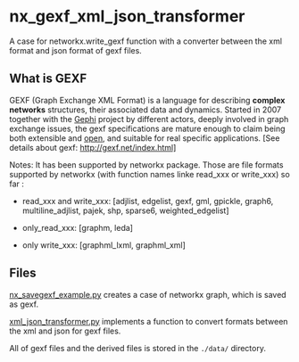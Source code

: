 # nx_gexf_xml_json_transformer
A case for networkx.write_gexf function with a converter between the xml format and json format of gexf files.

## What is GEXF

GEXF (Graph Exchange XML Format) is a language for describing **complex networks** structures, their associated data and dynamics. Started in 2007 together with the [Gephi](https://gephi.org/) project by different actors, deeply involved in graph exchange issues, the gexf specifications are mature enough to claim being both extensible and [open](http://books.xmlschemata.org/relaxng/relax-CHP-12-SECT-2.html), and suitable for real specific applications. [See details about gexf: http://gexf.net/index.html]

Notes: It has been supported by networkx package. Those are file formats supported by networkx (with function names linke read_xxx or write_xxx) so far : 

- read_xxx and write_xxx: [adjlist, edgelist, gexf, gml, gpickle, graph6, multiline_adjlist, pajek, shp, sparse6, weighted_edgelist]

- only_read_xxx: [graphm, leda]

- only write_xxx: [graphml_lxml, graphml_xml]



## Files

[nx_savegexf_example.py](./nx_savegexf_example.py) creates a case of networkx graph, which is saved as gexf.

[xml_json_transformer.py](./xml_json_transformer.py) implements a function to convert formats between the xml and json for gexf files.

All of gexf files and the derived files is stored in the `./data/` directory.

